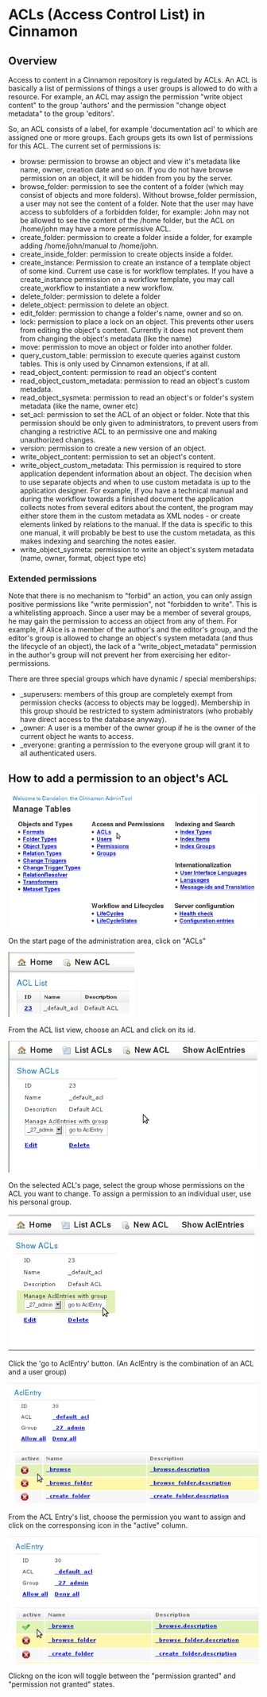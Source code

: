 # ACLs (Access Control List) in Cinnamon
## Overview
Access to content in a Cinnamon repository is regulated by ACLs. 
An ACL is basically a list of permissions of things a user groups is allowed to do with a resource.
For example, an ACL may assign the permission "write object content" to the group 'authors' and the permission "change object metadata" to the group 'editors'.

So, an ACL consists of a label, for example 'documentation acl' to which are assigned one or more groups.
Each groups gets its own list of permissions for this ACL. The current set of permissions is:

* browse: permission to browse an object and view it's metadata like name, owner, creation date and so on. If you do not have browse permission on an object, it will be hidden from you by the server.
* browse_folder: permission to see the content of a folder (which may consist of objects and more folders). Without browse_folder permission, a user may not see the content of a folder. Note that the user may have access to subfolders of a forbidden folder, for example: John may not be allowed to see the content of the /home folder, but the ACL on /home/john may have a more permissive ACL.
* create_folder: permission to create a folder inside a folder, for example adding /home/john/manual to /home/john.
* create_inside_folder: permission to create objects inside a folder.
* create_instance:  Permission to create an instance of a template object of some kind. Current use case is for workflow templates. If you have a create_instance permission on a workflow template, you may call create_workflow to instantiate a new workflow.
* delete_folder: permission to delete a folder
* delete_object: permission to delete an object.
* edit_folder: permission to change a folder's name, owner and so on.
* lock: permission to place a lock on an object. This prevents other users from editing the object's content. Currently it does not prevent them from changing the object's metadata (like the name)
* move: permission to move an object or folder into another folder.
* query_custom_table: permission to execute queries against custom tables. This is only used by Cinnamon extensions, if at all.
* read_object_content: permission to read an object's content
* read_object_custom_metadata: permission to read an object's custom metadata. 
* read_object_sysmeta: permission to read an object's or folder's system metadata (like the name, owner etc)
* set_acl: permission to set the ACL of an object or folder. Note that this permission should be only given to administrators, to prevent users from changing a restrictive ACL to an permissive one and making unauthorized changes.
* version: permission to create a new version of an object.
* write_object_content: permission to set an object's content.
* write_object_custom_metadata: This permission is required to store application dependent information about an object. The decision when to use separate objects and when to use custom metadata is up to the application designer. For example, if you have a technical manual and during the workflow towards a finished document the application collects notes from several editors about the content, the program may either store them in the custom metadata as XML nodes - or create elements linked by relations to the manual. If the data is specific to this one manual, it will probably be best to use the custom metadata, as this makes indexing and searching the notes easier.
* write_object_sysmeta: permission to write an object's system metadata (name, owner, format, object type etc)


### Extended permissions

Note that there is no mechanism to "forbid" an action, you can only assign positive permissions like "write permission", not "forbidden to write". This is a whitelisting approach. Since a user may be a member of several groups, he may gain the permission to access an object from any of them.
For example, if Alice is a member of the author's and the editor's group, and the editor's group is allowed to change an object's system metadata (and thus the lifecycle of an object), the lack of a "write_object_metadata" permission in the author's group will not prevent her from exercising her editor-permissions. 

There are three special groups which have dynamic / special memberships:
* _superusers: members of this group are completely exempt from permission checks (access to objects may be logged). Membership in this group should be restricted to system administrators (who probably have direct access to the database anyway).
* _owner: A user is a member of the owner group if he is the owner of the current object he wants to access.
* _everyone: granting a permission to the everyone group will grant it to all authenticated users.

## How to add a permission to an object's ACL
![Administration Tool start page](acl_00100.png)

On the start page of the administration area, click on "ACLs"

![List of ACLs](acl_00200.png)

From the ACL list view, choose an ACL and click on its id.

![View of the default ACL](acl_00300.png)

On the selected ACL's page, select the group whose permissions on the ACL you want to change.
To assign a permission to an individual user, use his personal group.

![View of ACL with mouse pointer over 'go to AclEntry' button](acl_00400.png)

Click the 'go to AclEntry' button. (An AclEntry is the combination of an ACL and a user group)

![View of an ACL entry](acl_00500.png)

From the ACL Entry's list, choose the permission you want to assign and click on the corresponsing icon in the "active" column.

![View of an ACL entry with selected browse permission](acl_00600.png)

Clickng on the icon will toggle between the "permission granted" and "permission not granted" states. 

